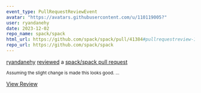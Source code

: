```yaml
---
event_type: PullRequestReviewEvent
avatar: "https://avatars.githubusercontent.com/u/110119005?"
user: ryandanehy
date: 2023-12-02
repo_name: spack/spack
html_url: https://github.com/spack/spack/pull/41384#pullrequestreview-1760741255
repo_url: https://github.com/spack/spack
---
```


<a href='https://github.com/ryandanehy' target='_blank'>ryandanehy</a> <a href='https://github.com/spack/spack/pull/41384#pullrequestreview-1760741255' target='_blank'>reviewed</a> a <a href='https://github.com/spack/spack/pull/41384' target='_blank'>spack/spack pull request</a>

<small>Assuming the slight change is made this looks good. ...</small>

<a href='https://github.com/spack/spack/pull/41384#pullrequestreview-1760741255' target='_blank'>View Review</a>